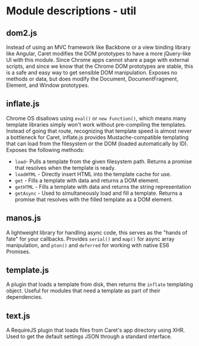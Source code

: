 # Module descriptions - util

## dom2.js

Instead of using an MVC framework like Backbone or a view binding library like
Angular, Caret modifies the DOM prototypes to have a more jQuery-like UI with
this module. Since Chrome apps cannot share a page with external scripts, and
since we know that the Chrome DOM prototypes are stable, this is a safe and
easy way to get sensible DOM manipulation. Exposes no methods or data, but
does modify the Document, DocumentFragment, Element, and Window prototypes.

## inflate.js

Chrome OS disallows using `eval()` or `new Function()`, which means many
template libraries simply won't work without pre-compiling the templates.
Instead of going that route, recognizing that template speed is almost never a
bottleneck for Caret, inflate.js provides Mustache-compatible templating that
can load from the filesystem or the DOM (loaded automatically by ID). Exposes 
the following methods:

- `load`- Pulls a template from the given filesystem path. Returns a promise that resolves when the template is ready.
- `loadHTML` - Directly insert HTML into the template cache for use.
- `get` - Fills a template with data and returns a DOM element.
- `getHTML` - Fills a template with data and returns the string representation
- `getAsync` - Used to simultaneously load and fill a template. Returns a promise that resolves with the filled template as a DOM element.

## manos.js

A lightweight library for handling async code, this serves as the "hands of
fate" for your callbacks. Provides `serial()` and `map()` for async array
manipulation, and `pton()` and `deferred` for working with native ES6
Promises.

## template.js

A plugin that loads a template from disk, then returns the `inflate` templating
object. Useful for modules that need a template as part of their dependencies.

## text.js

A RequireJS plugin that loads files from Caret's app directory using XHR. Used
to get the default settings JSON through a standard interface.
